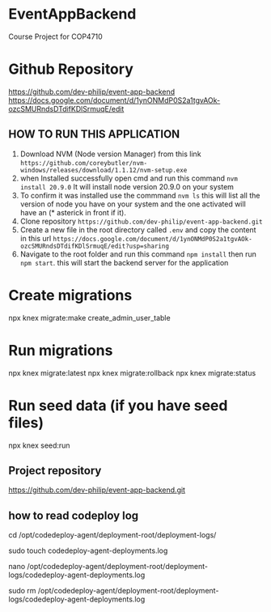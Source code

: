 # EventAppBackend

Course Project for COP4710

# Github Repository

https://github.com/dev-philip/event-app-backend
https://docs.google.com/document/d/1ynONMdP0S2a1tgvAOk-ozcSMURndsDTdifKDlSrmuqE/edit

## HOW TO RUN THIS APPLICATION

1. Download NVM (Node version Manager) from this link `https://github.com/coreybutler/nvm-windows/releases/download/1.1.12/nvm-setup.exe`
2. when Installed successfully open cmd and run this command `nvm install 20.9.0` It will install node version 20.9.0 on your system
3. To confirm it was installed use the commmand `nvm ls` this will list all the version of node you have on your system and the one activated will have an (\* asterick in front if it).
4. Clone repository `https://github.com/dev-philip/event-app-backend.git`
5. Create a new file in the root directory called `.env` and copy the content in this url `https://docs.google.com/document/d/1ynONMdP0S2a1tgvAOk-ozcSMURndsDTdifKDlSrmuqE/edit?usp=sharing`
6. Navigate to the root folder and run this command `npm install` then run `npm start`. this will start the backend server for the application

# Create migrations

npx knex migrate:make create_admin_user_table

# Run migrations

npx knex migrate:latest
npx knex migrate:rollback
npx knex migrate:status

# Run seed data (if you have seed files)

npx knex seed:run

## Project repository

https://github.com/dev-philip/event-app-backend.git

## how to read codeploy log

cd /opt/codedeploy-agent/deployment-root/deployment-logs/

sudo touch codedeploy-agent-deployments.log

nano /opt/codedeploy-agent/deployment-root/deployment-logs/codedeploy-agent-deployments.log

sudo rm /opt/codedeploy-agent/deployment-root/deployment-logs/codedeploy-agent-deployments.log
